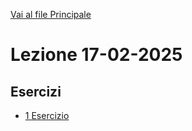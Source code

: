 [Vai al file Principale ](../../Readme.md)

# Lezione 17-02-2025

## Esercizi

- [1 Esercizio](Esercizi/1_Esercizio/index.html)